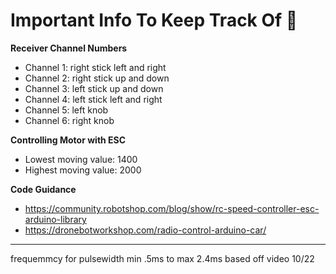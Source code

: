 # Important Info To Keep Track Of :star2:

**Receiver Channel Numbers**
* Channel 1: right stick left and right
* Channel 2: right stick up and down
* Channel 3: left stick up and down
* Channel 4: left stick left and right
* Channel 5: left knob
* Channel 6: right knob

**Controlling Motor with ESC**
* Lowest moving value: 1400
* Highest moving value: 2000

**Code Guidance**
* https://community.robotshop.com/blog/show/rc-speed-controller-esc-arduino-library
* https://dronebotworkshop.com/radio-control-arduino-car/
---

frequemmcy for pulsewidth 
min .5ms to max 2.4ms based off video  10/22
